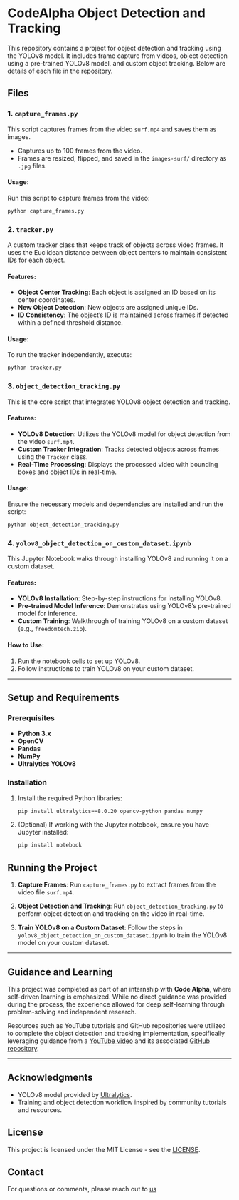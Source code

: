 # CodeAlpha Object Detection and Tracking

This repository contains a project for object detection and tracking using the YOLOv8 model. It includes frame capture from videos, object detection using a pre-trained YOLOv8 model, and custom object tracking. Below are details of each file in the repository.

## Files

### 1. `capture_frames.py`
This script captures frames from the video `surf.mp4` and saves them as images.

- Captures up to 100 frames from the video.
- Frames are resized, flipped, and saved in the `images-surf/` directory as `.jpg` files.
  
#### Usage:
Run this script to capture frames from the video:
```bash
python capture_frames.py
```

### 2. `tracker.py`
A custom tracker class that keeps track of objects across video frames. It uses the Euclidean distance between object centers to maintain consistent IDs for each object.

#### Features:
- **Object Center Tracking**: Each object is assigned an ID based on its center coordinates.
- **New Object Detection**: New objects are assigned unique IDs.
- **ID Consistency**: The object’s ID is maintained across frames if detected within a defined threshold distance.

#### Usage:
To run the tracker independently, execute:
```bash
python tracker.py
```

### 3. `object_detection_tracking.py`
This is the core script that integrates YOLOv8 object detection and tracking.

#### Features:
- **YOLOv8 Detection**: Utilizes the YOLOv8 model for object detection from the video `surf.mp4`.
- **Custom Tracker Integration**: Tracks detected objects across frames using the `Tracker` class.
- **Real-Time Processing**: Displays the processed video with bounding boxes and object IDs in real-time.

#### Usage:
Ensure the necessary models and dependencies are installed and run the script:
```bash
python object_detection_tracking.py
```

### 4. `yolov8_object_detection_on_custom_dataset.ipynb`
This Jupyter Notebook walks through installing YOLOv8 and running it on a custom dataset.

#### Features:
- **YOLOv8 Installation**: Step-by-step instructions for installing YOLOv8.
- **Pre-trained Model Inference**: Demonstrates using YOLOv8’s pre-trained model for inference.
- **Custom Training**: Walkthrough of training YOLOv8 on a custom dataset (e.g., `freedomtech.zip`).

#### How to Use:
1. Run the notebook cells to set up YOLOv8.
2. Follow instructions to train YOLOv8 on your custom dataset.

---

## Setup and Requirements

### Prerequisites
- **Python 3.x**
- **OpenCV**
- **Pandas**
- **NumPy**
- **Ultralytics YOLOv8**

### Installation

1. Install the required Python libraries:
   ```bash
   pip install ultralytics==8.0.20 opencv-python pandas numpy
   ```

2. (Optional) If working with the Jupyter notebook, ensure you have Jupyter installed:
   ```bash
   pip install notebook
   ```

## Running the Project

1. **Capture Frames**:
   Run `capture_frames.py` to extract frames from the video file `surf.mp4`.

2. **Object Detection and Tracking**:
   Run `object_detection_tracking.py` to perform object detection and tracking on the video in real-time.

3. **Train YOLOv8 on a Custom Dataset**:
   Follow the steps in `yolov8_object_detection_on_custom_dataset.ipynb` to train the YOLOv8 model on your custom dataset.

---

## Guidance and Learning

This project was completed as part of an internship with **Code Alpha**, where self-driven learning is emphasized. While no direct guidance was provided during the process, the experience allowed for deep self-learning through problem-solving and independent research.

Resources such as YouTube tutorials and GitHub repositories were utilized to complete the object detection and tracking implementation, specifically leveraging guidance from a [YouTube video](https://youtu.be/-CGr7ryOH98?si=2KMKdZx_5Hs4kU0F) and its associated [GitHub repository](https://github.com/freedomwebtech/yolov8-custom-object-training-tracking).

---

## Acknowledgments

- YOLOv8 model provided by [Ultralytics](https://ultralytics.com).
- Training and object detection workflow inspired by community tutorials and resources.

## License

This project is licensed under the MIT License - see the [LICENSE](LICENSE).


## Contact

For questions or comments, please reach out to [us](khushnoor1.ggitbca.2020@gmail.com)

